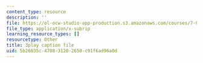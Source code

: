 ```yaml
---
content_type: resource
description: ''
file: https://ol-ocw-studio-app-production.s3.amazonaws.com/courses/7-01sc-fundamentals-of-biology-fall-2011/5b26835c470831202650c91f6ad96a0d_OK7_ReXhVaQ.srt
file_type: application/x-subrip
learning_resource_types: []
resourcetype: Other
title: 3play caption file
uid: 5b26835c-4708-3120-2650-c91f6ad96a0d
---
```

